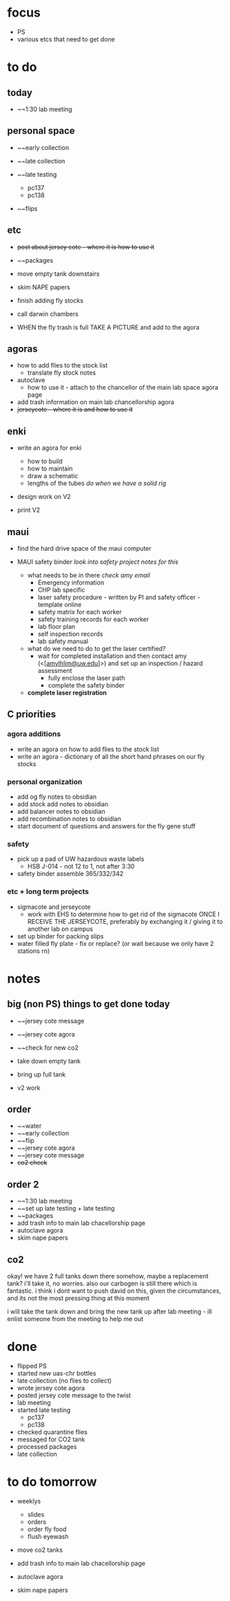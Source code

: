 # focus
- PS
- various etcs that need to get done
# to do
## today
- ~~1:30 lab meeting
## personal space
- ~~early collection
- ~~late collection

- ~~late testing
	- pc137
	- pc138

- ~~flips
## etc
- ~~post about jersey cote - where it is how to use it~~
- ~~packages
- move empty tank downstairs
- skim NAPE papers
- finish adding fly stocks
- call darwin chambers

- WHEN the fly trash is full TAKE A PICTURE and add to the agora

## agoras
- how to add flies to the stock list
	- translate fly stock notes
- autoclave 
	- how to use it - attach to the chancellor of the main lab space agora page
- add trash information on main lab chancellorship agora
- ~~jerseycote - where it is and how to use it~~
## enki
- write an agora for enki
	- how to build 
	- how to maintain
	- draw a schematic
	- lengths of the tubes *do when we have a solid rig*

- design work on V2
- print V2
## maui
- find the hard drive space of the maui computer

- MAUI safety binder *look into safety project notes for this*
	- what needs to be in there *check amy email*
		- Emergency information
		- CHP lab specific
		- laser safety procedure - written by PI and safety officer - template online
		- safety matrix for each worker
		- safety training records for each worker
		- lab floor plan
		- self inspection records
		- lab safety manual
	- what do we need to do to get the laser certified?
		- wait for completed installation and then contact amy (<[amylhlim@uw.edu]>) and set up an inspection / hazard assessment 
			- fully enclose the laser path
			- complete the safety binder
	- **complete laser registration**
## C priorities 
### agora additions
- write an agora on how to add flies to the stock list
- write an agora - dictionary of all the short hand phrases on our fly stocks
### personal organization
- add og fly notes to obsidian
- add stock add notes to obsidian
- add balancer notes to obsidian
- add recombination notes to obsidian
- start document of questions and answers for the fly gene stuff
### safety
- pick up a pad of UW hazardous waste labels 
	- HSB J-014 - not 12 to 1, not after 3:30
- safety binder assemble 365/332/342
### etc + long term projects
- sigmacote and jerseycote
	- work with EHS to determine how to get rid of the sigmacote ONCE I RECEIVE THE JERSEYCOTE, preferably by exchanging it / giving it to another lab on campus
- set up binder for packing slips
- water filled fly plate - fix or replace? (or wait because we only have 2 stations rn)

# notes
## big (non PS) things to get done today
- ~~jersey cote message
- ~~jersey cote agora

- ~~check for new co2
- take down empty tank
- bring up full tank

- v2 work
## order
- ~~water
- ~~early collection
- ~~flip
- ~~jersey cote agora
- ~~jersey cote message
- ~~co2 check~~
## order 2
- ~~1:30 lab meeting
- ~~set up late testing + late testing
- ~~packages
- add trash info to main lab chacellorship page
- autoclave agora
- skim nape papers
## co2
okay! we have 2 full tanks down there somehow, maybe a replacement tank? i'll take it, no worries. also our carbogen is still there which is fantastic. i think i dont want to push david on this, given the circumstances, and its not the most pressing thing at this moment

i will take the tank down and bring the new tank up after lab meeting - ill enlist someone from the meeting to help me out
# done
- flipped PS 
- started new uas-chr bottles
- late collection (no flies to collect)
- wrote jersey cote agora
- posted jersey cote message to the twist
- lab meeting
- started late testing
	- pc137
	- pc138
- checked quarantine flies
- messaged for CO2 tank
- processed packages
- late collection
# to do tomorrow
- weeklys
	- slides
	- orders
	- order fly food
	- flush eyewash

- move co2 tanks

- add trash info to main lab chacellorship page
- autoclave agora
- skim nape papers